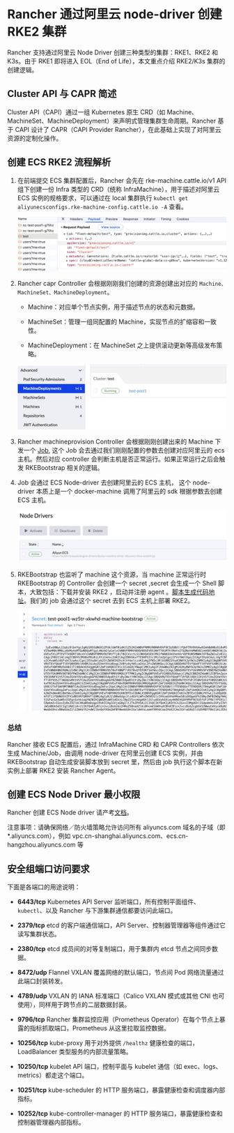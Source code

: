 # Rancher 通过阿里云 node-driver 创建 RKE2 集群

Rancher 支持通过阿里云 Node Driver 创建三种类型的集群：RKE1、RKE2 和 K3s。由于 RKE1 即将进入 EOL（End of Life），本文重点介绍 RKE2/K3s 集群的创建逻辑。

## Cluster API 与 CAPR 简述

Cluster API（CAPI）通过一组 Kubernetes 原生 CRD（如 Machine、MachineSet、MachineDeployment）来声明式管理集群生命周期。Rancher 基于 CAPI 设计了 CAPR（CAPI Provider Rancher），在此基础上实现了对阿里云资源的定制化操作。

## 创建 ECS RKE2 流程解析

1. 在前端提交 ECS 集群配置后，Rancher 会先在 rke-machine.cattle.io/v1 API 组下创建一份 Infra 类型的 CRD（统称 InfraMachine），用于描述对阿里云 ECS 实例的规格要求，可以通过在 local 集群执行 `kubectl get aliyunecsconfigs.rke-machine-config.cattle.io -A` 查看。

	![](./image/machine-infra.png)

2. Rancher capr Controller 会根据刚刚我们创建的资源创建出对应的 `Machine、MachineSet、MachineDeployment`。

	- Machine：对应单个节点实例，用于描述节点的状态和元数据。

	- MachineSet：管理一组同配置的 Machine，实现节点的扩缩容和一致性。

	- MachineDeployment：在 MachineSet 之上提供滚动更新等高级发布策略。

	![](./image/machine.png)
	
3. Rancher machineprovision Controller 会根据刚刚创建出来的 Machine 下发一个 [Job](https://github.com/rancher/rancher/blob/5a22bd393cf252a912caf87e9e3eb3d4cbf12bf4/pkg/controllers/capr/machineprovision/controller.go#L325), 这个 Job 会去通过我们刚刚配置的参数去创建对应阿里云的 ecs 主机。然后对应 controller 会判断主机是否正常运行。如果正常运行之后会触发 RKEBootstrap 相关的逻辑。

4. Job 会通过 ECS Node-driver 去创建阿里云的 ECS 主机， 这个 node-driver 本质上是一个 docker-machine 调用了阿里云的 sdk 根据参数去创建 ECS 主机。

    ![](./image/node-driver.png)

5. RKEBootstrap 也监听了 machine 这个资源，当 machine 正常运行时 RKEBootstrap 的 Controller 会创建一个 secret ,secret 会生成一个 Shell 脚本，大致包括：下载并安装 RKE2 ，启动并注册 agent 。[脚本生成代码地址](https://github.com/rancher/rancher/blob/5a22bd393cf252a912caf87e9e3eb3d4cbf12bf4/pkg/controllers/capr/bootstrap/controller.go#L134)。我们的 job 会通过这个 secret 去到 ECS 主机上部署 RKE2。

    ![](./image/user-data.png)

### 总结

Rancher 接收 ECS 配置后，通过 InfraMachine CRD 和 CAPR Controllers 依次生成 Machine/Job，由调用 node-driver 在阿里云创建 ECS 实例，并由 RKEBootstrap 自动生成安装脚本放到 secret 里，然后由 job 执行这个脚本在新实例上部署 RKE2 安装 Rancher Agent。

## 创建 ECS Node Driver 最小权限

Rancher 创建 ECS Node driver 请产考[文档](https://ee.docs.rancher.cn/docs/cloud-drivers/aliyun/ecs#%E6%9C%80%E5%B0%8F%E6%9D%83%E9%99%90)。

注意事项：请确保网络／防火墙策略允许访问所有 aliyuncs.com 域名的子域（即 *.aliyuncs.com），例如 vpc.cn-shanghai.aliyuncs.com、ecs.cn-hangzhou.aliyuncs.com 等

## 安全组端口访问要求

下面是各端口的用途说明：

* **6443/tcp**
  Kubernetes API Server 监听端口，所有控制平面组件、`kubectl`、以及 Rancher 与下游集群通信都要访问此端口。

* **2379/tcp**
  etcd 的客户端通信端口，API Server、控制器管理器等组件通过它读写集群状态。

* **2380/tcp**
  etcd 成员间的对等复制端口，用于集群内 etcd 节点之间同步数据。

* **8472/udp**
  Flannel VXLAN 覆盖网络的默认端口，节点间 Pod 网络流量通过此端口封装转发。

* **4789/udp**
  VXLAN 的 IANA 标准端口（Calico VXLAN 模式或其他 CNI 也可使用），同样用于跨节点的二层数据封装。

* **9796/tcp**
  Rancher 集群监控应用（Prometheus Operator）在每个节点上暴露的指标抓取端口，Prometheus 从这里拉取监控数据。

* **10256/tcp**
  kube-proxy 用于对外提供 `/healthz` 健康检查的端口，LoadBalancer 类型服务的内部流量策略。

* **10250/tcp**
  kubelet API 端口，控制平面与 kubelet 通信（如 exec、logs、metrics）都走这个端口。

* **10251/tcp**
  kube-scheduler 的 HTTP 服务端口，暴露健康检查和调度器内部指标。

* **10252/tcp**
  kube-controller-manager 的 HTTP 服务端口，暴露健康检查和控制器管理器内部指标。
